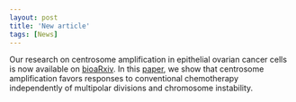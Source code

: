 ```yaml
---
layout: post
title: 'New article'
tags: [News]
---
```


Our research on centrosome amplification in epithelial ovarian cancer cells
is now available on [bioaRxiv](https://www.biorxiv.org/content/10.1101/2023.07.28.550973v1). 
In this [paper](/assets/publi/Edwards_et_al_2023_Centrosome_amplification.pdf), 
we show that centrosome amplification favors responses to conventional 
chemotherapy independently of multipolar divisions and chromosome instability.
